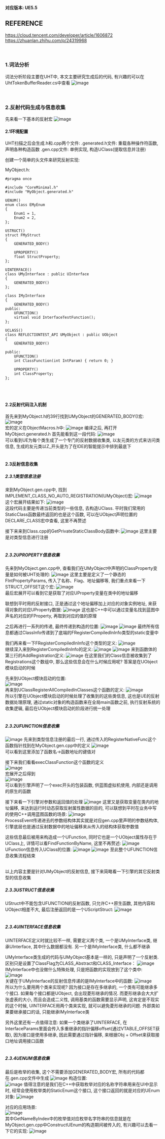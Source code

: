 #### 对应版本: UE5.5

## REFERENCE
https://cloud.tencent.com/developer/article/1606872 \
https://zhuanlan.zhihu.com/p/24319968
<br><br><br>

### 1.词法分析
词法分析阶段主要在UHT中, 本文主要研究生成后的代码, 有兴趣的可以在UhtTokenBufferReader.cs中查看
![image](../Assets/Reflection/UhtTokenBufferReader.png)
<br><br><br>

### 2.反射代码生成与信息收集

先来看一下基本的反射宏
![image](../Assets/Reflection/反射宏.png)

#### 2.1环境配置
UHT扫描之后会生成.h和.cpp两个文件:
.generated.h文件: 重载各种操作符函数, 声明各种构造函数
.gen.cpp文件: 单例实现, 构造UClass(提取信息并注册)

创建一个简单的头文件来研究反射实现:

MyObject.h:
```
#pragma once

#include "CoreMinimal.h"
#include "MyObject.generated.h"

UENUM()
enum class EMyEnum
{
    Enum1 = 1,
    Enum2 = 2,
};

USTRUCT()
struct FMyStruct
{
    GENERATED_BODY()

    UPROPERTY()
    float StructProperty;
};

UINTERFACE()
class UMyInterface : public UInterface
{
    GENERATED_BODY()
};

class IMyInterface
{
    GENERATED_BODY()
public:
    UFUNCTION()
    virtual void InterfaceTestFunction();
};

UCLASS()
class REFLECTIONTEST_API UMyObject : public UObject
{
    GENERATED_BODY()
	
public:
    UFUNCTION()
    int ClassFunction(int IntParam) { return 0; }

    UPROPERTY()
    int ClassProperty;
};
```
<br><br>

#### 2.2反射代码注入机制
首先来到MyObject.h的39行找到UMyObject的GENERATED_BODY()宏:\
![image](../Assets/Reflection/MyObject.h:UMyObject.png)\
宏的定义在ObjectMacros.h中:
![image](../Assets/Reflection/GENERATED_BODY定义.png)
编译之后, 再打开MyObject.generated.h
首先能看到这一段代码:
![image](../Assets/Reflection/MyObject.generated.h:UMyObject.png)\
可以看到UE为每个类生成了一个专门的反射数据收集类, 以友元类的方式来访问类信息, 生成的友元类以Z_开头是为了在IDE的智能提示中排到最底下
<br><br>

#### 2.3反射信息收集
##### 2.3.1类型信息注册
来到MyObject.gen.cpp中, 找到IMPLEMENT_CLASS_NO_AUTO_REGISTRATION(UMyObject)宏:
![image](../Assets/Reflection/MyObject.gen.cpp:IMPLEMENT_CLASS.png)\
这个宏展开结果如下:
![image](../Assets/Reflection/MyObject.gen.cpp:IMPLEMENT_CLASS_UnFolded.png)\
这段代码主要是传递当前类型的一些信息, 去构造UClass. 平时我们常用的StaticClass函数最终返回的也是这个函数, 可以在UObject声明位置的DECLARE_CLASS宏中查看, 这里不再赘述

接下来来到Class.cpp的GetPrivateStaticClassBody函数中:
![image](../Assets/Reflection/GetPrivateStaticClassBody.png)
这里主要是对类型信息进行注册
<br><br>

##### 2.3.2UPROPERTY信息收集
先来到MyObject.gen.cpp中, 查看我们在UMyObject中声明的ClassProperty变量是如何被UHT处理的:
![image](../Assets/Reflection/ClassProperty信息生成.png)
这里主要是定义了一个静态的FIntPropertyParams, 传入了名称、Flag、地址偏移等, 我们重点来看一下STRUCT_OFFSET这个宏:
![image](../Assets/Reflection/STRUCT_OFFSET.png)\
最后宏展开可以看到它是获取了对应UProperty变量在类中的地址偏移

联想到平时用的反射接口, 正是通过这个地址偏移加上对应的对象实例地址, 来获得对象的对应UProperty数据:
![image](../Assets/Reflection/ContainerVoidPtrToValuePtrInternal.png)
这也是C++中可以通过变量名找到蓝图中声名的对应的FProperty, 再取到对应的值的原理

之后再进行一系列的传递, 最终传递到构造的位置:
![image](../Assets/Reflection/ClassProperty信息传递1.png)
![image](../Assets/Reflection/ClassProperty信息传递2.png)
最终所有信息都通过ClassInfo传递到了底端的FRegisterCompiledInInfo类型的static变量中

我们再来看一下FRegisterCompiledInInfo这个类型的定义:
![image](../Assets/Reflection/FRegisterCompiledInInfo.png)\
继续深入来到RegisterCompiledInInfo的定义:
![image](../Assets/Reflection/RegisterCompiledInInfo1.png)
![image](../Assets/Reflection/RegisterCompiledInInfo2.png)
来到函数体的第三行的AddRegistration定义:
![image](../Assets/Reflection/AddRegistration.png)
在这里我们的Class信息被收集到了Registrations这个数组中, 那么这些信息会在什么时候应用呢? 答案是在UObject模块启动的时候

先来到UObject模块启动的位置:\
![image](../Assets/Reflection/UClassRegisterAllCompiledInClasses入口.png)\
再来到UClassRegisterAllCompiledInClasses这个函数的定义:
![image](../Assets/Reflection/UClassRegisterAllCompiledInClasses定义.png)\
所以引擎在UObject模块启动的时候处理了收集到的这些类信息, 这也是UE的反射数据处理原理, 通过static对象的构造函数来在全局main函数之前, 执行反射系统的收集逻辑, 最后在UObject模块启动的阶段进行统一处理
<br><br>

##### 2.3.2UFUNCTION信息收集
![image](../Assets/Reflection/GetPrivateStaticClassBody.png)
先来到类型信息注册的最后一行, 通过传入的RegisterNativeFunc这个函数指针找到在MyObject.gen.cpp中的定义
![image](../Assets/Reflection/StaticRegisterNativesUMyObject.png)\
可以看到这里添加了函数名->函数地址的键值对

接下来我们看看execClassFunction这个函数的定义\
![image](../Assets/Reflection/execClassFunction1.png)\
宏展开之后得到\
![image](../Assets/Reflection/execClassFunction2.png)\
可以看到引擎声明了一个exec开头的包装函数, 供蓝图虚拟机使用, 内部还是调用的原生的函数

接下来看一下引擎对参数和返回值的处理
![image](../Assets/Reflection/execClassFunction3.png)
这里又是获取变量在类内的地址偏移, 来达到运行时动态获取反射属性数据的目的, 可以联想到平时在业务中写的使用C++调用蓝图函数的场景:
![image](../Assets/Reflection/ProcessEvent.png)\
ProcessEvent传递进去的参数结构体其实就是对应gen.cpp里声明的参数结构体, 引擎底层也是通过反射数据中的地址偏移来从传入的结构体获取参数值

这些信息最后被用来构造成一个UFunction, 同时它也是一个UObject属性存在于UClass上, 详情可以看FindFunctionByName, 这里不再赘述:
![image](../Assets/Reflection/execClassFunction4.png)
UFunction信息传入UClass的位置:
![image](../Assets/Reflection/PassFuncInfo1.png)
![image](../Assets/Reflection/PassFuncInfo2.png)
至此整个UFUNCTION信息收集流程结束
<br><br>

以上内容主要是针对UMyObject的反射信息, 接下来简略看一下引擎的其它反射类型的信息收集
##### 2.3.3USTRUCT信息收集
UStruct中不能包含UFUNCTION的反射函数, 只允许C++原生函数, 其他内容和UObject相差不大, 最后注册返回的是一个UScriptStruct:
![image](../Assets/Reflection/MyObject.gen.cpp:FMyStruct.png)
<br><br>

##### 2.3.4UINTERFACE信息收集
UINTERFACE定义时就比较不一样, 需要定义两个类, 一个是UMyInterface类, 继承UInterface, 其中什么数据都没有. 另一个是IMyInterface类, 什么都不继承

UMyInterface类生成的代码与UMyObject基本是一样的, 只是声明了一个反射类. 区别只是设置了ClassFlag为CLASS_Abstract和CLASS_Interface：
![image](../Assets/Reflection/MyObject.generated.h:UInterface1.png)
IMyInterface中也没做什么特殊处理, 只是把函数的实现放到了这个类中:
![image](../Assets/Reflection/MyObject.gen.cpp:IMyInterface.png)\
关键在于UMyInterface的反射信息传递的是IMyInterface中的函数:
![image](../Assets/Reflection/MyObject.generated.h:UInterface2.png)\
所以为什么要用两个类来实现呢?
因为接口是存在多继承的, 一个类有可能继承多个接口. 如果每个接口都是UObject, 会出现菱形继承的情况. 而菱形继承会大大扩张虚表的大小, 而且会造成二义性, 调用基类的函数需要显示声明, 这肯定是不现实的这个时候, UINTERFACE用两个类来实现, 就可以避免菱形继承的问题. 外部类如果要继承接口的话, 只能继承IMyInterface类

另外这里还有一点值得注意: 如果一个类继承了UINTERFACE, 在InterfaceParams里面会传入多重继承的指针偏移offset(通过VTABLE_OFFSET获取), 因为接口是使用多继承, 因此需要通过指针偏移, 来根据Obj + Offset来获取接口地址调用接口函数
<br><br>

##### 2.3.4UENUM信息收集
最后是枚举的收集, 这个不需要添加GENERATED_BODY宏, 所有的代码都在.gen.cpp文件中生成
![image](../Assets/Reflection/MyObject.gen.cpp:EMyEnum1.png)
构造位置:\
![image](../Assets/Reflection/MyObject.gen.cpp:EMyEnum2.png)
值得注意的是我们在C++中获取枚举对应的名称字符串用来在UI中显示时, 经常会使用枚举类的StaticEnum这个接口, 这个接口返回的就是对应的UEnum对象:
![image](../Assets/Reflection/MyObject.gen.cpp:EMyEnum3.png)

对应的应用场景:\
![image](../Assets/Reflection/GetNameByIndex.png)\
其中GetNameByIndex中的枚举值对应枚举名字符串的信息就是在MyObject.gen.cpp中ConstructUEnum的构造期间被传入的, 有兴趣可以去看一下它的实现:
![image](../Assets/Reflection/ConstructUEnum.png)